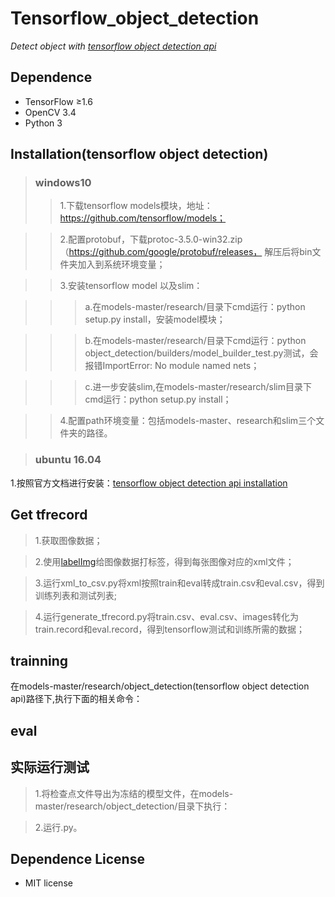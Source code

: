 # Tensorflow_object_detection
*Detect object with [tensorflow object detection api](https://github.com/tensorflow/models/tree/master/research/object_detection)*

## Dependence
* TensorFlow ≥1.6
* OpenCV 3.4
* Python 3

## Installation(tensorflow object detection)
>### windows10
>>1.下载tensorflow models模块，地址：https://github.com/tensorflow/models；

>>2.配置protobuf，下载protoc-3.5.0-win32.zip（https://github.com/google/protobuf/releases， 解压后将bin文件夹加入到系统环境变量；

>>3.安装tensorflow model 以及slim：

  >>>a.在models-master/research/目录下cmd运行：python setup.py install，安装model模块；
  
  >>>b.在models-master/research/目录下cmd运行：python object_detection/builders/model_builder_test.py测试，会报错ImportError: No module named nets；
  
  >>>c.进一步安装slim,在models-master/research/slim目录下cmd运行：python setup.py install；
  
>>4.配置path环境变量：包括models-master、research和slim三个文件夹的路径。

>### ubuntu 16.04

1.按照官方文档进行安装：[tensorflow object detection api installation](https://github.com/tensorflow/models/blob/master/research/object_detection/g3doc/installation.md)

## Get tfrecord

>1.获取图像数据；

>2.使用[labelImg](https://github.com/tzutalin/labelImg)给图像数据打标签，得到每张图像对应的xml文件；

>3.运行xml_to_csv.py将xml按照train和eval转成train.csv和eval.csv，得到训练列表和测试列表;

>4.运行generate_tfrecord.py将train.csv、eval.csv、images转化为train.record和eval.record，得到tensorflow测试和训练所需的数据；


## trainning
在models-master/research/object_detection(tensorflow object detection api)路径下,执行下面的相关命令：


## eval

## 实际运行测试
>1.将检查点文件导出为冻结的模型文件，在models-master/research/object_detection/目录下执行：

>2.运行.py。

## Dependence License
* MIT license
